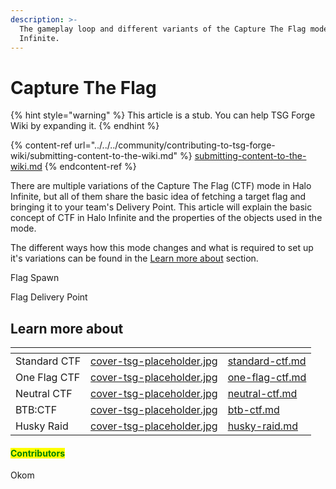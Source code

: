 ```yaml
---
description: >-
  The gameplay loop and different variants of the Capture The Flag mode in Halo
  Infinite.
---
```


# Capture The Flag

{% hint style="warning" %}
This article is a stub. You can help TSG Forge Wiki by expanding it.
{% endhint %}

{% content-ref url="../../../community/contributing-to-tsg-forge-wiki/submitting-content-to-the-wiki.md" %}
[submitting-content-to-the-wiki.md](../../../community/contributing-to-tsg-forge-wiki/submitting-content-to-the-wiki.md)
{% endcontent-ref %}



There are multiple variations of the Capture The Flag (CTF) mode in Halo Infinite, but all of them share the basic idea of fetching a target flag and bringing it to your team's Delivery Point. This article will explain the basic concept of CTF in Halo Infinite and the properties of the objects used in the mode.

The different ways how this mode changes and what is required to set up it's variations can be found in the [Learn more about](./#learn-more-about) section.



Flag Spawn



Flag Delivery Point



## Learn more about

<table data-view="cards"><thead><tr><th></th><th data-hidden data-card-cover data-type="files"></th><th data-hidden data-card-target data-type="content-ref"></th></tr></thead><tbody><tr><td>Standard CTF</td><td><a href="../../../.gitbook/assets/cover-tsg-placeholder.jpg">cover-tsg-placeholder.jpg</a></td><td><a href="standard-ctf.md">standard-ctf.md</a></td></tr><tr><td>One Flag CTF</td><td><a href="../../../.gitbook/assets/cover-tsg-placeholder.jpg">cover-tsg-placeholder.jpg</a></td><td><a href="one-flag-ctf.md">one-flag-ctf.md</a></td></tr><tr><td>Neutral CTF</td><td><a href="../../../.gitbook/assets/cover-tsg-placeholder.jpg">cover-tsg-placeholder.jpg</a></td><td><a href="neutral-ctf.md">neutral-ctf.md</a></td></tr><tr><td>BTB:CTF</td><td><a href="../../../.gitbook/assets/cover-tsg-placeholder.jpg">cover-tsg-placeholder.jpg</a></td><td><a href="btb-ctf.md">btb-ctf.md</a></td></tr><tr><td>Husky Raid</td><td><a href="../../../.gitbook/assets/cover-tsg-placeholder.jpg">cover-tsg-placeholder.jpg</a></td><td><a href="husky-raid.md">husky-raid.md</a></td></tr></tbody></table>



#### <mark style="color:green;">Contributors</mark>

Okom
